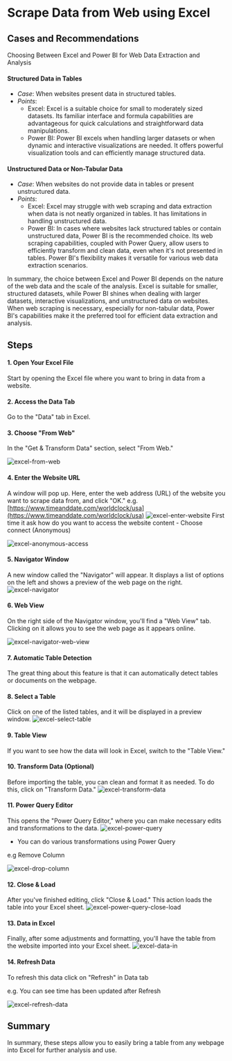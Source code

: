 # Scrape Data from Web using Excel
## **Cases and Recommendations**
Choosing Between Excel and Power BI for Web Data Extraction and Analysis

#### Structured Data in Tables
  - *Case*: When websites present data in structured tables.
  - *Points*:
    - Excel: Excel is a suitable choice for small to moderately sized datasets. Its familiar interface and formula capabilities are advantageous for quick calculations and straightforward data manipulations.
    - Power BI: Power BI excels when handling larger datasets or when dynamic and interactive visualizations are needed. It offers powerful visualization tools and can efficiently manage structured data.

#### Unstructured Data or Non-Tabular Data
  - *Case*: When websites do not provide data in tables or present unstructured data.
  - *Points*:
    - Excel: Excel may struggle with web scraping and data extraction when data is not neatly organized in tables. It has limitations in handling unstructured data.
    - Power BI: In cases where websites lack structured tables or contain unstructured data, Power BI is the recommended choice. Its web scraping capabilities, coupled with Power Query, allow users to efficiently transform and clean data, even when it's not presented in tables. Power BI's flexibility makes it versatile for various web data extraction scenarios.

In summary, the choice between Excel and Power BI depends on the nature of the web data and the scale of the analysis. Excel is suitable for smaller, structured datasets, while Power BI shines when dealing with larger datasets, interactive visualizations, and unstructured data on websites. When web scraping is necessary, especially for non-tabular data, Power BI's capabilities make it the preferred tool for efficient data extraction and analysis.

## Steps
#### 1. Open Your Excel File 
Start by opening the Excel file where you want to bring in data from a website.

#### 2. Access the Data Tab
Go to the "Data" tab in Excel.

#### 3. Choose "From Web"
In the "Get & Transform Data" section, select "From Web."

![excel-from-web](../img/scrape-excel/excel-from-web.png)

#### 4. Enter the Website URL
A window will pop up. Here, enter the web address (URL) of the website you want to scrape data from, and click "OK." 
e.g.[https://www.timeanddate.com/worldclock/usa](https://www.timeanddate.com/worldclock/usa)
![excel-enter-website](../img/scrape-excel/excel-enter-website.png)
First time it ask how do you want to access the website content - Choose connect (Anonymous)

![excel-anonymous-access](../img/scrape-powerbi/powerbi-anonymous-access.png)
#### 5. Navigator Window
A new window called the "Navigator" will appear. It displays a list of options on the left and shows a preview of the web page on the right.
![excel-navigator](../img/scrape-excel/excel-navigator.png)

#### 6. Web View
On the right side of the Navigator window, you'll find a "Web View" tab. Clicking on it allows you to see the web page as it appears online.

![excel-navigator-web-view](../img/scrape-excel/excel-navigator-web-view.png)

#### 7. Automatic Table Detection
The great thing about this feature is that it can automatically detect tables or documents on the webpage.

#### 8. Select a Table
Click on one of the listed tables, and it will be displayed in a preview window.
![excel-select-table](../img/scrape-excel/excel-select-table.png)

#### 9. Table View
If you want to see how the data will look in Excel, switch to the "Table View."

#### 10. Transform Data (Optional)
Before importing the table, you can clean and format it as needed. To do this, click on "Transform Data."
![excel-transform-data](../img/scrape-excel/excel-transform-data.png)

#### 11. Power Query Editor 
This opens the "Power Query Editor," where you can make necessary edits and transformations to the data.
![excel-power-query](../img/scrape-excel/excel-power-query.png)
- You can do various transformations using Power Query 

e.g Remove Column

![excel-drop-column](../img/scrape-excel/excel-drop-column.png)
#### 12. Close & Load
After you've finished editing, click "Close & Load." This action loads the table into your Excel sheet.
![excel-power-query-close-load](../img/scrape-excel/excel-power-query-close-load.png)
#### 13. Data in Excel
Finally, after some adjustments and formatting, you'll have the table from the website imported into your Excel sheet.
![excel-data-in](../img/scrape-excel/excel-data-in-excel.png)
#### 14. Refresh Data 
To refresh this data click on "Refresh" in Data tab

e.g. You can see time has been updated after Refresh

![excel-refresh-data](../img/scrape-excel/excel-refresh-data.png)

## Summary
In summary, these steps allow you to easily bring a table from any webpage into Excel for further analysis and use.

